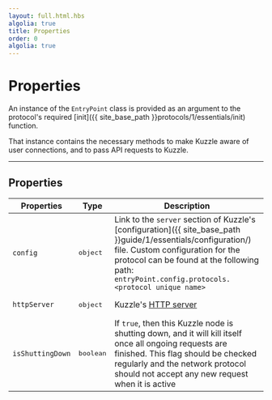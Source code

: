 ```yaml
---
layout: full.html.hbs
algolia: true
title: Properties
order: 0
algolia: true
---
```


# Properties

An instance of the `EntryPoint` class is provided as an argument to the protocol's required [init]({{ site_base_path }}protocols/1/essentials/init) function.

That instance contains the necessary methods to make Kuzzle aware of user connections, and to pass API requests to Kuzzle.

---

## Properties

| Properties | Type | Description |
|-----------|------|-------------|
| `config` | <pre>object</pre> | Link to the `server` section of Kuzzle's [configuration]({{ site_base_path }}guide/1/essentials/configuration/) file. Custom configuration for the protocol can be found at the following path:<br/>`entryPoint.config.protocols.<protocol unique name>` |
| `httpServer` | <pre>object</pre> | Kuzzle's [HTTP server](https://nodejs.org/dist/latest-v8.x/docs/api/http.html#http_class_http_server) |
| `isShuttingDown` | <pre>boolean</pre> | If `true`, then this Kuzzle node is shutting down, and it will kill itself once all ongoing requests are finished. This flag should be checked regularly and the network protocol should not accept any new request when it is active |

